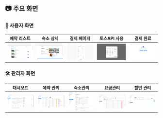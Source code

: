 ## 📷 주요 화면

### 🧑 사용자 화면
| 예약 리스트 | 숙소 상세 | 결제 페이지 | 토스API 사용 | 결제 완료 |
|-------------|------------|-------------|--------------|--------------|
| ![user1](./images/user/user1.PNG) | ![user2](./images/user/user2.PNG) | ![user3](./images/user/user3.PNG) | ![user4](./images/user/user4.PNG) | ![user5](./images/user/user5.PNG) |

### 🛠️ 관리자 화면
| 대시보드 | 예약 관리 | 숙소관리 | 요금관리 | 할인 관리 |
|-------------|-------------|-------------|-------------|-------------|
| ![admin1](./images/admin/admin1.PNG) | ![admin2](./images/admin/admin2.PNG) | ![admin3](./images/admin/admin3.PNG) | ![admin4](./images/admin/admin4.PNG) | ![admin5](./images/admin/admin5.PNG) |
